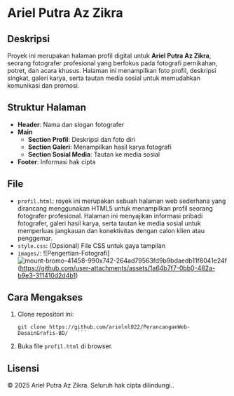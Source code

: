 # Ariel Putra Az Zikra

## Deskripsi

Proyek ini merupakan halaman profil digital untuk **Ariel Putra Az Zikra**, seorang fotografer profesional yang berfokus pada fotografi pernikahan, potret, dan acara khusus. Halaman ini menampilkan foto profil, deskripsi singkat, galeri karya, serta tautan media sosial untuk memudahkan komunikasi dan promosi.

## Struktur Halaman

- **Header**: Nama dan slogan fotografer
- **Main**
  - **Section Profil**: Deskripsi dan foto diri
  - **Section Galeri**: Menampilkan hasil karya fotografi
  - **Section Sosial Media**: Tautan ke media sosial
- **Footer**: Informasi hak cipta

## File

- `profil.html`: royek ini merupakan sebuah halaman web sederhana yang dirancang menggunakan HTML5 untuk menampilkan profil seorang fotografer profesional. Halaman ini menyajikan informasi pribadi fotografer, galeri hasil karya, serta tautan ke media sosial untuk memperluas jangkauan dan konektivitas dengan calon klien atau penggemar.
- `style.css`: (Opsional) File CSS untuk gaya tampilan
- `images/`: ![Pengertian-Fotografi]![mount-bromo-41458-990x742-264ad79563fd9b9bdaedb11f8041e24f](https://github.com/user-attachments/assets/2b13f3f1-195b-4556-b1ad-7fa0ccd2a899)
(https://github.com/user-attachments/assets/1a64b7f7-0bb0-482a-b9e3-311410d2d4b1)


## Cara Mengakses

1. Clone repositori ini:
   ```
   git clone https://github.com/arielel022/PerancanganWeb-DesainGrafis-BD/   ```
2. Buka file `profil.html` di browser.

## Lisensi

© 2025 Ariel Putra Az Zikra. Seluruh hak cipta dilindungi..
